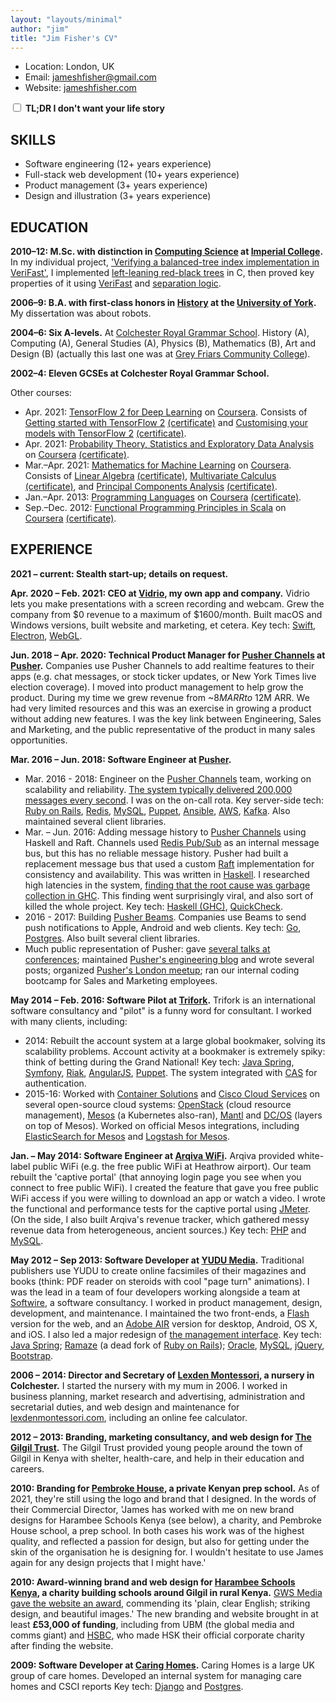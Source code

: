 ```yaml
---
layout: "layouts/minimal"
author: "jim"
title: "Jim Fisher's CV"
---
```


<style>
  .hide-details .details {
    display: none;
  }
</style>

* Location: London, UK
* Email: [jameshfisher@gmail.com](mailto:jameshfisher@gmail.com)
* Website: [jameshfisher.com](https://jameshfisher.com)

<div class="noprint">
  <form autocomplete>
    <label>
      <input type="checkbox" name="hidedetails" onchange="document.body.classList.toggle('hide-details', this.checked)"/>
      <strong>TL;DR I don't want your life story</strong>
    </label>
  </form>
</div>

## SKILLS

* Software engineering (12+ years experience)
* Full-stack web development (10+ years experience)
* Product management (3+ years experience)
* Design and illustration (3+ years experience)

## EDUCATION

**2010–12:
M.Sc. with distinction
in [Computing Science](https://www.imperial.ac.uk/study/pg/computing/computing/)
at [Imperial College](https://www.imperial.ac.uk/).**
<span class="details">
In my individual project,
['Verifying a balanced-tree index implementation in VeriFast'](https://jameshfisher.github.io/presentation/pres.html),
I implemented [left-leaning red-black trees](https://en.wikipedia.org/wiki/Left-leaning_red%E2%80%93black_tree)
in C,
then proved key properties of it using [VeriFast](https://people.cs.kuleuven.be/~bart.jacobs/verifast/)
and [separation logic](https://en.wikipedia.org/wiki/Separation_logic).
</span>

**2006–9:
B.A. with first-class honors
in [History](https://www.york.ac.uk/history/undergraduate/)
at the [**University of York**](https://www.york.ac.uk/).**
<span class="details">
My dissertation was about robots.
</span>

**2004–6:
Six A-levels.**
<span class="details">
At [Colchester Royal Grammar School](https://www.crgs.co.uk/).
History (A),
Computing (A),
General Studies (A),
Physics (B),
Mathematics (B),
Art and Design (B)
(actually this last one was at
[Grey Friars Community College](https://web.archive.org/web/20070301140932/http://colchesteracc.essexcc.gov.uk/)).</span>

<p class="details">
  <b>2002–4: Eleven GCSEs at Colchester Royal Grammar School.</b>
</p>

Other courses:

* <span class="details">Apr. </span>2021:
  [TensorFlow 2 for Deep Learning](https://www.coursera.org/specializations/tensorflow2-deeplearning)
  on [Coursera](https://www.coursera.org/).
  <span class="details">
  Consists of
  [Getting started with TensorFlow 2](https://www.coursera.org/learn/getting-started-with-tensor-flow2)
  [(certificate)](/assets/certificates/2021_coursera_getting_started_with_tensorflow_2.pdf)
  and
  [Customising your models with TensorFlow 2](https://www.coursera.org/learn/customising-models-tensorflow2)
  [(certificate)](/assets/certificates/2021_coursera_customizing_your_models_with_tensorflow_2.pdf).
  </span>
* <span class="details">Apr. </span>2021:
  [Probability Theory, Statistics and Exploratory Data Analysis](https://www.coursera.org/learn/probability-theory-statistics)
  on [Coursera](https://www.coursera.org/)
  [(certificate)](/assets/certificates/2021_coursera_probability_theory.pdf).
* <span class="details">Mar.–Apr. </span>2021:
  [Mathematics for Machine Learning](https://www.coursera.org/specializations/mathematics-machine-learning)
  on [Coursera](https://www.coursera.org/).
  <span class="details">
  Consists of
  [Linear Algebra](https://www.coursera.org/learn/linear-algebra-machine-learning)
  [(certificate)](/assets/certificates/2021_coursera_mathematics_for_machine_learning_linear_algebra.pdf),
  [Multivariate Calculus](https://www.coursera.org/learn/multivariate-calculus-machine-learning)
  [(certificate)](/assets/certificates/2021_coursera_mathematics_for_machine_learning_multivariate_calculus.pdf), and
  [Principal Components Analysis](https://www.coursera.org/learn/pca-machine-learning)
  [(certificate)](/assets/certificates/2021_coursera_mathematics_for_machine_learning_pca.pdf).
  </span>
* <span class="details">Jan.–Apr. </span>2013:
  [Programming Languages](https://www.coursera.org/learn/programming-languages)
  on [Coursera](https://www.coursera.org/)
  [(certificate)](/assets/certificates/2013_coursera_proglang.pdf).
* <span class="details">Sep.–Dec. </span>2012:
  [Functional Programming Principles in Scala](https://www.coursera.org/learn/scala-functional-programming)
  on [Coursera](https://www.coursera.org/)
  [(certificate)](/assets/certificates/2012_coursera_scala.pdf).

## EXPERIENCE

**2021 – current:
Stealth start-up;
details on request.**

**<span class="details">Apr. </span>2020 – <span class="details">Feb. </span>2021:
CEO at [**Vidrio**](https://vidr.io/),
my own app and company.**
Vidrio lets you make presentations with a screen recording and webcam.
Grew the company from $0 revenue to a maximum of $1600/month.
<span class="details">
Built macOS and Windows versions,
built website and marketing,
et cetera.
Key tech:
[Swift](https://www.swift.org/),
[Electron](https://www.electronjs.org/),
[WebGL](https://en.wikipedia.org/wiki/WebGL).
</span>

**<span class="details">Jun. </span>2018 – <span class="details">Apr. </span>2020:
Technical Product Manager for [Pusher Channels](https://pusher.com/channels)
at [**Pusher**](https://pusher.com/).**
Companies use Pusher Channels to add realtime features to their apps
(e.g. chat messages, or stock ticker updates, or New York Times live election coverage).
I moved into product management
to help grow the product.
During my time we grew revenue from ~$8M ARR to ~$12M ARR.
<span class="details">
We had very limited resources and this was
an exercise in growing a product without adding new features.
I was the key link between Engineering, Sales and Marketing,
and the public representative of the product in many sales opportunities.
</span>

**<span class="details">Mar. </span>2016 – <span class="details">Jun. </span>2018:
Software Engineer at [Pusher](https://pusher.com/).**

* <span class="details">Mar. </span>2016 - 2018:
  Engineer on the [Pusher Channels](https://pusher.com/channels) team,
  working on scalability and reliability.
  <span class="details">
  [The system typically delivered 200,000 messages every second](https://making.pusher.com/how-pusher-channels-has-delivered-10000000000000-messages/).
  I was on the on-call rota.
  Key server-side tech:
  [Ruby on Rails](https://rubyonrails.org/),
  [Redis](https://redis.io/),
  [MySQL](https://en.wikipedia.org/wiki/MySQL),
  [Puppet](https://puppet.com/),
  [Ansible](https://www.ansible.com/),
  [AWS](https://aws.amazon.com/),
  [Kafka](https://kafka.apache.org/).
  Also maintained several client libraries.
  </span>
* <span class="details">Mar. – Jun. </span>2016:
  Adding message history to [Pusher Channels](https://pusher.com/channels)
  using Haskell and Raft.
  <span class="details">
  Channels used [Redis Pub/Sub](https://redis.io/topics/pubsub) as an internal message bus,
  but this has no reliable message history.
  Pusher had built a replacement message bus
  that used a custom [Raft](https://raft.github.io/) implementation for consistency and availability.
  This was written in [Haskell](https://www.haskell.org/).
  I researched high latencies in the system,
  [finding that the root cause was garbage collection in GHC](https://making.pusher.com/latency-working-set-ghc-gc-pick-two/).
  This finding went surprisingly viral,
  and also sort of killed the whole project.
  Key tech:
  [Haskell (GHC)](https://www.haskell.org/),
  [QuickCheck](https://en.wikipedia.org/wiki/QuickCheck).
  </span>
* 2016 - 2017:
  Building [Pusher Beams](https://pusher.com/beams).
  Companies use Beams to send push notifications
  to Apple, Android and web clients.
  <span class="details">
  Key tech:
  [Go](https://go.dev/),
  [Postgres](https://www.postgresql.org/).
  Also built several client libraries.
  </span>
* Much public representation of Pusher:
  gave [several talks at conferences](/speaking);
  maintained [Pusher's engineering blog](https://making.pusher.com/)
  and wrote several posts;
  organized [Pusher's London meetup](https://www.meetup.com/the-realtime-guild/);
  ran our internal coding bootcamp for Sales and Marketing employees.

**<span class="details">May </span>2014 – <span class="details">Feb. </span>2016:
Software Pilot at [**Trifork**](http://www.trifork.com/).**
Trifork is an international software consultancy
and "pilot" is a funny word for consultant.
I worked with many clients, including:

* 2014:
  Rebuilt the account system at a large global bookmaker,
  solving its scalability problems.
  <span class="details">
  Account activity at a bookmaker is extremely spiky:
  think of betting during the Grand National!
  Key tech:
  [Java Spring](https://en.wikipedia.org/wiki/Spring_Framework),
  [Symfony](https://symfony.com/),
  [Riak](https://riak.com/riak/),
  [AngularJS](https://angularjs.org/),
  [Puppet](https://puppet.com/).
  The system integrated with [CAS](https://www.apereo.org/projects/cas) for authentication.
  </span>
* 2015-16:
  Worked with [Container Solutions](https://www.container-solutions.com/)
  and [Cisco Cloud Services](https://www.cisco.com/c/en_uk/solutions/cloud/index.html)
  on several open-source cloud systems:
  [OpenStack](https://www.openstack.org/) (cloud resource management),
  [Mesos](https://mesos.apache.org/) (a Kubernetes also-ran),
  [Mantl](https://github.com/mantl/mantl) and
  [DC/OS](https://dcos.io/) (layers on top of Mesos).
  Worked on official Mesos integrations, including
  [ElasticSearch for Mesos](https://github.com/mesos/elasticsearch) and
  [Logstash for Mesos](https://github.com/mesos/logstash).

**<span class="details">Jan. – May </span>2014:
Software Engineer at [**Arqiva WiFi**](https://web.archive.org/web/20140326072920/http://arqivawifi.com/internet-access-wireless-services-providers/).**
Arqiva provided white-label public WiFi (e.g. the free public WiFi at Heathrow airport).
<span class="details">
Our team rebuilt the 'captive portal'
(that annoying login page you see when you connect to free public WiFi).
I created the feature that gave you free public WiFi access
if you were willing to download an app or watch a video.
I wrote the functional and performance tests for the captive portal using [JMeter](https://jmeter.apache.org/).
(On the side,
I also built Arqiva's revenue tracker,
which gathered messy revenue data from heterogeneous, ancient sources.)
Key tech:
[PHP](https://www.php.net/) and
[MySQL](https://en.wikipedia.org/wiki/MySQL).
</span>

**<span class="details">May </span>2012 – <span class="details">Sep </span>2013:
Software Developer at [YUDU Media](https://www.yudu.com/).**
Traditional publishers use YUDU to create online facsimiles of their magazines and books
(think: PDF reader on steroids with cool "page turn" animations).
I was the lead in a team of four developers
working alongside a team at [Softwire](https://www.softwire.com/),
a software consultancy.
<span class="details">
I worked in product management, design, development, and maintenance.
I maintained the two front-ends,
a [Flash](https://en.wikipedia.org/wiki/Adobe_Flash) version for the web,
and an [Adobe AIR](https://en.wikipedia.org/wiki/Adobe_AIR) version for desktop, Android, OS X, and iOS.
I also led a major redesign of [the management interface](https://publisher.yudu.com/).
Key tech:
[Java Spring](https://en.wikipedia.org/wiki/Spring_Framework);
[Ramaze](https://github.com/Ramaze/ramaze) (a dead fork of [Ruby on Rails](https://en.wikipedia.org/wiki/Ruby_on_Rails));
[Oracle](https://en.wikipedia.org/wiki/Oracle_Database),
[MySQL](https://en.wikipedia.org/wiki/MySQL),
[jQuery](https://jquery.com/),
[Bootstrap](https://getbootstrap.com/).
</span>

**2006 – 2014:
Director and Secretary of [Lexden Montessori](https://web.archive.org/web/20210306074024/https://lexdenmontessori.com/),
a nursery in Colchester.**
<span class="details">
I started the nursery with my mum in 2006.
I worked in business planning,
market research and advertising,
administration and secretarial duties,
and web design and maintenance for [lexdenmontessori.com](https://web.archive.org/web/20210306074024/https://lexdenmontessori.com/),
including an online fee calculator.
</span>

**2012 – 2013:
Branding, marketing consultancy, and web design
for [The Gilgil Trust](https://web.archive.org/web/20130602133801/http://www.gilgiltrust.org.uk/whatwedo.php).**
<span class="details">
The Gilgil Trust provided young people around the town of Gilgil in Kenya
with shelter, health-care, and help in their education and careers.
</span>

**2010:
Branding for [**Pembroke House**](https://pembrokehouse.sc.ke/),
a private Kenyan prep school.**
<span class="details">
As of 2021, they're still using the logo and brand that I designed.
In the words of their Commercial Director,
'James has worked with me on new brand designs
for Harambee Schools Kenya (see below), a charity,
and Pembroke House school, a prep school.
In both cases his work was of the highest quality,
and reflected a passion for design,
but also for getting under the skin of the organisation he is designing for.
I wouldn't hesitate to use James again for any design projects that I might have.'
</span>

**2010:
Award-winning brand and web design for [**Harambee Schools Kenya**](https://web.archive.org/web/20120723045033/http://www.hsk.org.uk/),
a charity building schools around Gilgil in rural Kenya.**
<span class="details">
[GWS Media gave the website an award](https://web.archive.org/web/20120628010313/http://onlinemarketing.gwsmedia.com/2010/11/2nd-objective-of-charity-website-design.html),
commending its 'plain, clear English; striking design, and beautiful images.'
The new branding and website brought in at least **£53,000 of funding**,
including from UBM (the global media and comms giant)
and [HSBC](https://www.hsbc.co.uk/), who made HSK their official corporate charity after finding the website.
</span>

**2009:
Software Developer at [Caring Homes](https://www.caringhomes.org/).**
<span class="details">
Caring Homes is a large UK group of care homes.
Developed an internal system
for managing care homes and CSCI reports
Key tech:
[Django](https://www.djangoproject.com/)
and [Postgres](https://www.postgresql.org/).
</span>